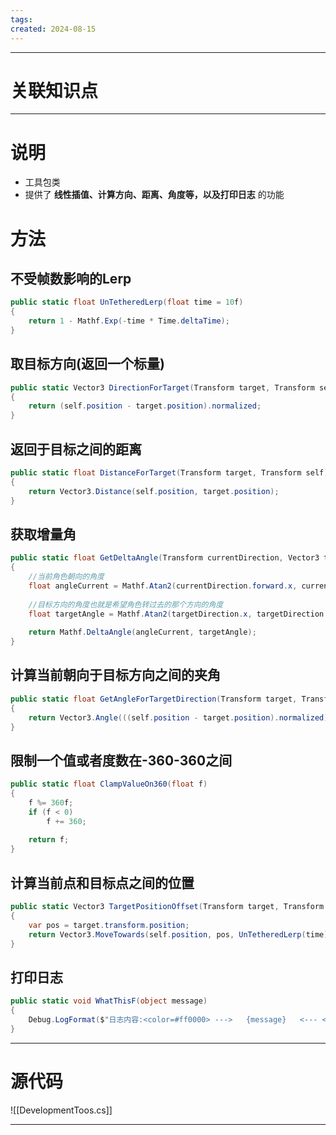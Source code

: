 ```yaml
---
tags: 
created: 2024-08-15
---
```

---
# 关联知识点



---
# 说明

- 工具包类
- 提供了 **线性插值、计算方向、距离、角度等，以及打印日志** 的功能
# 方法
## 不受帧数影响的Lerp

```C#
public static float UnTetheredLerp(float time = 10f)  
{  
    return 1 - Mathf.Exp(-time * Time.deltaTime);  
}
```
## 取目标方向(返回一个标量)

```C#
public static Vector3 DirectionForTarget(Transform target, Transform self)  
{  
    return (self.position - target.position).normalized;  
}
```
## 返回于目标之间的距离

```C#
public static float DistanceForTarget(Transform target, Transform self)  
{  
    return Vector3.Distance(self.position, target.position);  
}
```
## 获取增量角

```C#
public static float GetDeltaAngle(Transform currentDirection, Vector3 targetDirection)  
{  
    //当前角色朝向的角度  
    float angleCurrent = Mathf.Atan2(currentDirection.forward.x, currentDirection.forward.z) * Mathf.Rad2Deg;
    
    //目标方向的角度也就是希望角色转过去的那个方向的角度  
    float targetAngle = Mathf.Atan2(targetDirection.x, targetDirection.z) * Mathf.Rad2Deg;  
  
    return Mathf.DeltaAngle(angleCurrent, targetAngle);  
}
```
## 计算当前朝向于目标方向之间的夹角

```C#
public static float GetAngleForTargetDirection(Transform target, Transform self)  
{  
    return Vector3.Angle(((self.position - target.position).normalized), self.forward);  
}
```
## 限制一个值或者度数在-360-360之间

```C#
public static float ClampValueOn360(float f)  
{  
    f %= 360f;  
    if (f < 0)  
        f += 360;  
  
    return f;  
}
```
## 计算当前点和目标点之间的位置

```C#
public static Vector3 TargetPositionOffset(Transform target, Transform self, float time)  
{  
    var pos = target.transform.position;  
    return Vector3.MoveTowards(self.position, pos, UnTetheredLerp(time));  
}
```
## 打印日志

```C#
public static void WhatThisF(object message)  
{  
    Debug.LogFormat($"日志内容:<color=#ff0000> --->   {message}   <--- </color>");  
}
```

---
# 源代码

![[DevelopmentToos.cs]]

---
